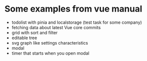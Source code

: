 # Some examples from vue manual  
- todolist with pinia and localstorage (test task for some company)
- fetching data about latest Vue core commits
- grid with sort and filter
- editable tree
- svg graph like settings characteristics
- modal
- timer that starts when you open modal

